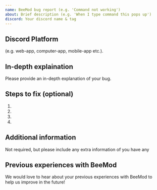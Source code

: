 ```yaml
---
name: BeeMod bug report (e.g. 'Command not working')
about: Brief description (e.g. 'When I type command this pops up')
discord: Your discord name & tag
---
```


## Discord Platform
(e.g. web-app, computer-app, mobile-app etc.).

## In-depth explaination
Please provide an in-depth explanation of your bug.

## Steps to fix (optional)
<!--- Provide a set of steps to fix the issue. -->
<!--- Screenshots and video are encouraged if applicable. -->
1.
2.
3.
4.

## Additional information
Not required, but please include any extra information of you have any

## Previous experiences with BeeMod
We would love to hear about your previous experiences with BeeMod to help us improve in the future!
